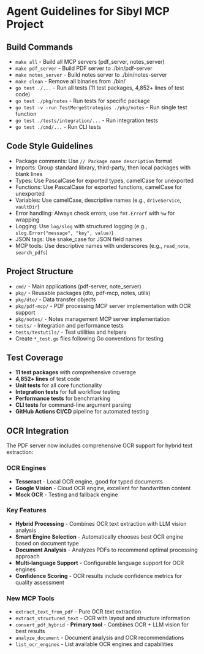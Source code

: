 # Agent Guidelines for Sibyl MCP Project

## Build Commands

- `make all` - Build all MCP servers (pdf_server, notes_server)
- `make pdf_server` - Build PDF server to ./bin/pdf-server
- `make notes_server` - Build notes server to ./bin/notes-server
- `make clean` - Remove all binaries from ./bin/
- `go test ./...` - Run all tests (11 test packages, 4,852+ lines of test code)
- `go test ./pkg/notes` - Run tests for specific package
- `go test -v -run TestMergeStrategies ./pkg/notes` - Run single test function
- `go test ./tests/integration/...` - Run integration tests
- `go test ./cmd/...` - Run CLI tests

## Code Style Guidelines

- Package comments: Use `// Package name description` format
- Imports: Group standard library, third-party, then local packages with blank lines
- Types: Use PascalCase for exported types, camelCase for unexported
- Functions: Use PascalCase for exported functions, camelCase for unexported
- Variables: Use camelCase, descriptive names (e.g., `driveService`, `vaultDir`)
- Error handling: Always check errors, use `fmt.Errorf` with `%w` for wrapping
- Logging: Use `log/slog` with structured logging (e.g., `slog.Error("message", "key", value)`)
- JSON tags: Use snake_case for JSON field names
- MCP tools: Use descriptive names with underscores (e.g., `read_note`, `search_pdfs`)

## Project Structure

- `cmd/` - Main applications (pdf-server, note_server)
- `pkg/` - Reusable packages (dto, pdf-mcp, notes, utils)
- `pkg/dto/` - Data transfer objects
- `pkg/pdf-mcp/` - PDF processing MCP server implementation with OCR support
- `pkg/notes/` - Notes management MCP server implementation
- `tests/` - Integration and performance tests
- `tests/testutils/` - Test utilities and helpers
- Create `*_test.go` files following Go conventions for testing

## Test Coverage

- **11 test packages** with comprehensive coverage
- **4,852+ lines** of test code
- **Unit tests** for all core functionality
- **Integration tests** for full workflow testing
- **Performance tests** for benchmarking
- **CLI tests** for command-line argument parsing
- **GitHub Actions CI/CD** pipeline for automated testing

## OCR Integration

The PDF server now includes comprehensive OCR support for hybrid text extraction:

### OCR Engines

- **Tesseract** - Local OCR engine, good for typed documents
- **Google Vision** - Cloud OCR engine, excellent for handwritten content
- **Mock OCR** - Testing and fallback engine

### Key Features

- **Hybrid Processing** - Combines OCR text extraction with LLM vision analysis
- **Smart Engine Selection** - Automatically chooses best OCR engine based on document type
- **Document Analysis** - Analyzes PDFs to recommend optimal processing approach
- **Multi-language Support** - Configurable language support for OCR engines
- **Confidence Scoring** - OCR results include confidence metrics for quality assessment

### New MCP Tools

- `extract_text_from_pdf` - Pure OCR text extraction
- `extract_structured_text` - OCR with layout and structure information
- `convert_pdf_hybrid` - **Primary tool** - Combines OCR + LLM vision for best results
- `analyze_document` - Document analysis and OCR recommendations
- `list_ocr_engines` - List available OCR engines and capabilities
